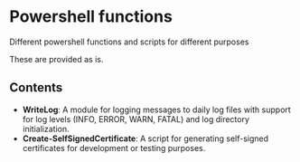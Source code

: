 # Powershell functions
Different powershell functions and scripts for different purposes

These are provided as is.

## Contents

- **WriteLog**: A module for logging messages to daily log files with support for log levels (INFO, ERROR, WARN, FATAL) and log directory initialization.
- **Create-SelfSignedCertificate**: A script for generating self-signed certificates for development or testing purposes.

